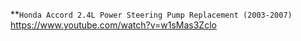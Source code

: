 



**`Honda Accord 2.4L Power Steering Pump Replacement (2003-2007)`  
https://www.youtube.com/watch?v=w1sMas3Zclo   

